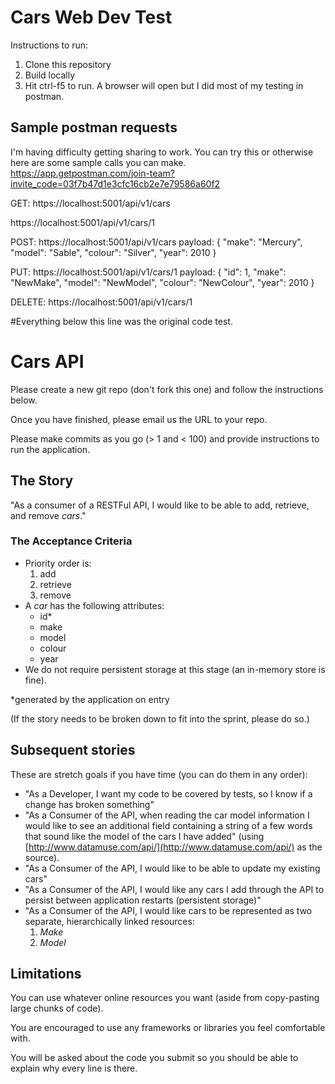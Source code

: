 # Cars Web Dev Test

Instructions to run:
1. Clone this repository
1. Build locally
1. Hit ctrl-f5 to run. A browser will open but I did most of my testing in postman.

## Sample postman requests
I'm having difficulty getting sharing to work. You can try this or otherwise here are some sample calls you can make.
https://app.getpostman.com/join-team?invite_code=03f7b47d1e3cfc16cb2e7e79586a60f2

GET: 
https://localhost:5001/api/v1/cars

https://localhost:5001/api/v1/cars/1

POST: 
https://localhost:5001/api/v1/cars
payload:
    {
        "make": "Mercury",
        "model": "Sable",
        "colour": "Silver",
        "year": 2010
    }

PUT:
https://localhost:5001/api/v1/cars/1
payload:
    {
    	"id": 1,
        "make": "NewMake",
        "model": "NewModel",
        "colour": "NewColour",
        "year": 2010
    }

DELETE:
https://localhost:5001/api/v1/cars/1



#Everything below this line was the original code test.

# Cars API

Please create a new git repo (don't fork this one) and follow the instructions below.

Once you have finished, please email us the URL to your repo.

Please make commits as you go (> 1 and < 100) and provide instructions to run the application.

## The Story

"As a consumer of a RESTFul API, I would like to be able to add, retrieve, and remove *cars*."

### The Acceptance Criteria

* Priority order is:
    1. add
    2. retrieve 
    3. remove
* A *car* has the following attributes:
    * id*
    * make
    * model
    * colour
    * year
* We do not require persistent storage at this stage (an in-memory store is fine).

*generated by the application on entry

(If the story needs to be broken down to fit into the sprint, please do so.)

## Subsequent stories

These are stretch goals if you have time (you can do them in any order):

* "As a Developer, I want my code to be covered by tests, so I know if a change has broken something"
* "As a Consumer of the API, when reading the car model information I would like to see an additional field containing a string of a few words that sound like the model of the cars I have added" (using [http://www.datamuse.com/api/](http://www.datamuse.com/api/) as the source).
* "As a Consumer of the API, I would like to be able to update my existing cars"
* "As a Consumer of the API, I would like any cars I add through the API to persist between application restarts (persistent storage)"
* "As a Consumer of the API, I would like cars to be represented as two separate, hierarchically linked resources: 
    1. *Make*
    1. *Model*

## Limitations

You can use whatever online resources you want (aside from copy-pasting large chunks of code).

You are encouraged to use any frameworks or libraries you feel comfortable with.

You will be asked about the code you submit so you should be able to explain why every line is there.
